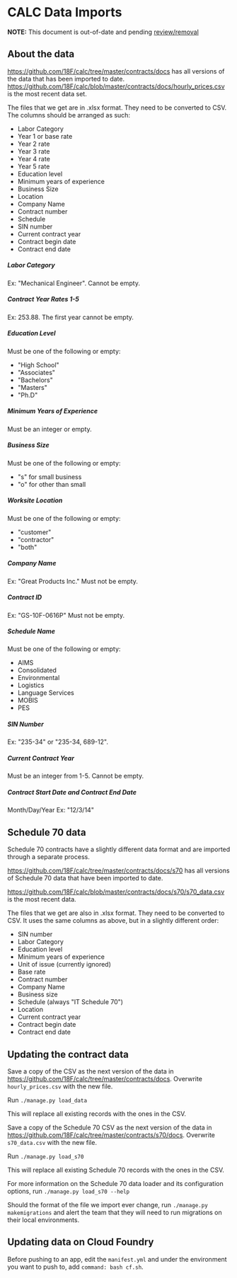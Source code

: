 # CALC Data Imports

**NOTE:** This document is out-of-date and pending [review/removal](https://github.com/18F/calc/issues/840)

## About the data
https://github.com/18F/calc/tree/master/contracts/docs has all versions of the data that has been imported to date. https://github.com/18F/calc/blob/master/contracts/docs/hourly_prices.csv is the most recent data set.

The files that we get are in .xlsx format. They need to be converted to CSV. The columns should be arranged as such:
- Labor Category
- Year 1 or base rate
- Year 2 rate
- Year 3 rate
- Year 4 rate
- Year 5 rate
- Education level
- Minimum years of experience
- Business Size
- Location
- Company Name
- Contract number
- Schedule
- SIN number
- Current contract year
- Contract begin date
- Contract end date

##### Labor Category
Ex: "Mechanical Engineer". Cannot be empty.

##### Contract Year Rates 1-5
Ex: 253.88. The first year cannot be empty.

##### Education Level
Must be one of the following or empty:
- "High School"
- "Associates"
- "Bachelors"
- "Masters"
- "Ph.D"

##### Minimum Years of Experience
Must be an integer or empty.

##### Business Size
Must be one of the following or empty:
- "s" for small business
- "o" for other than small

##### Worksite Location
Must be one of the following or empty:
- "customer"
- "contractor"
- "both"

##### Company Name
Ex: "Great Products Inc." Must not be empty.

##### Contract ID
Ex: "GS-10F-0616P" Must not be empty.

##### Schedule Name
Must be one of the following or empty:
- AIMS
- Consolidated
- Environmental
- Logistics
- Language Services
- MOBIS
- PES

##### SIN Number
Ex: "235-34" or "235-34, 689-12".

##### Current Contract Year
Must be an integer from 1-5. Cannot be empty.

##### Contract Start Date and Contract End Date
Month/Day/Year Ex: "12/3/14"

## Schedule 70 data

Schedule 70 contracts have a slightly different data format and are imported through a separate process.

https://github.com/18F/calc/tree/master/contracts/docs/s70 has all versions of Schedule 70 data that have been imported to date.

https://github.com/18F/calc/blob/master/contracts/docs/s70/s70_data.csv is the most recent data.

The files that we get are also in .xlsx format. They need to be converted to CSV. It uses the same columns as above, but in a slightly different order:

- SIN number
- Labor Category
- Education level
- Minimum years of experience
- Unit of issue (currently ignored)
- Base rate
- Contract number
- Company Name
- Business size
- Schedule (always "IT Schedule 70")
- Location
- Current contract year
- Contract begin date
- Contract end date

## Updating the contract data

Save a copy of the CSV as the next version of the data in https://github.com/18F/calc/tree/master/contracts/docs. Overwrite `hourly_prices.csv` with the new file.

Run `./manage.py load_data`

This will replace all existing records with the ones in the CSV.

Save a copy of the Schedule 70 CSV as the next version of the data in https://github.com/18F/calc/tree/master/contracts/s70/docs. Overwrite `s70_data.csv` with the new file.

Run `./manage.py load_s70`

This will replace all existing Schedule 70 records with the ones in the CSV.

For more information on the Schedule 70 data loader and its configuration options, run `./manage.py load_s70 --help`

Should the format of the file we import ever change, run `./manage.py makemigrations` and alert the team that they will need to run migrations on their local environments.

## Updating data on Cloud Foundry
Before pushing to an app, edit the `manifest.yml` and under the environment you want to push to, add `command: bash cf.sh`.
